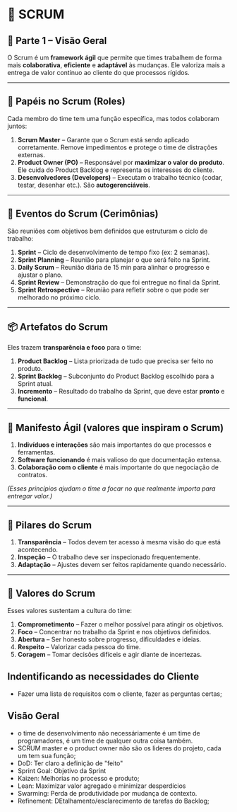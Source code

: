 # 📌 SCRUM

## 🧩 Parte 1 – Visão Geral

O Scrum é um **framework ágil** que permite que times trabalhem de forma mais **colaborativa**, **eficiente** e **adaptável** às mudanças. Ele valoriza mais a entrega de valor contínuo ao cliente do que processos rígidos.

---

## 👥 Papéis no Scrum (Roles)

Cada membro do time tem uma função específica, mas todos colaboram juntos:

1. **Scrum Master** – Garante que o Scrum está sendo aplicado corretamente. Remove impedimentos e protege o time de distrações externas.
2. **Product Owner (PO)** – Responsável por **maximizar o valor do produto**. Ele cuida do Product Backlog e representa os interesses do cliente.
3. **Desenvolvedores (Developers)** – Executam o trabalho técnico (codar, testar, desenhar etc.). São **autogerenciáveis**.

---

## 📅 Eventos do Scrum (Cerimônias)

São reuniões com objetivos bem definidos que estruturam o ciclo de trabalho:

1. **Sprint** – Ciclo de desenvolvimento de tempo fixo (ex: 2 semanas).
2. **Sprint Planning** – Reunião para planejar o que será feito na Sprint.
3. **Daily Scrum** – Reunião diária de 15 min para alinhar o progresso e ajustar o plano.
4. **Sprint Review** – Demonstração do que foi entregue no final da Sprint.
5. **Sprint Retrospective** – Reunião para refletir sobre o que pode ser melhorado no próximo ciclo.

---

## 📦 Artefatos do Scrum

Eles trazem **transparência e foco** para o time:

1. **Product Backlog** – Lista priorizada de tudo que precisa ser feito no produto.
2. **Sprint Backlog** – Subconjunto do Product Backlog escolhido para a Sprint atual.
3. **Incremento** – Resultado do trabalho da Sprint, que deve estar **pronto** e **funcional**.

---

## 📜 Manifesto Ágil (valores que inspiram o Scrum)

1. **Indivíduos e interações** são mais importantes do que processos e ferramentas.
2. **Software funcionando** é mais valioso do que documentação extensa.
3. **Colaboração com o cliente** é mais importante do que negociação de contratos.

_(Esses princípios ajudam o time a focar no que realmente importa para entregar valor.)_

---

## 🧱 Pilares do Scrum

1. **Transparência** – Todos devem ter acesso à mesma visão do que está acontecendo.
2. **Inspeção** – O trabalho deve ser inspecionado frequentemente.
3. **Adaptação** – Ajustes devem ser feitos rapidamente quando necessário.

---

## 🌟 Valores do Scrum

Esses valores sustentam a cultura do time:

1. **Comprometimento** – Fazer o melhor possível para atingir os objetivos.
2. **Foco** – Concentrar no trabalho da Sprint e nos objetivos definidos.
3. **Abertura** – Ser honesto sobre progresso, dificuldades e ideias.
4. **Respeito** – Valorizar cada pessoa do time.
5. **Coragem** – Tomar decisões difíceis e agir diante de incertezas.

## Indentificando as necessidades do Cliente
- Fazer uma lista de requisitos com o cliente, fazer as perguntas certas;

## Visão Geral

- o time de desenvolvimento não necessáriamente é um time de programadores, é um time de qualquer outra coisa também.
- SCRUM master e o product owner não são os lideres do projeto, cada um tem sua função;
- DoD: Ter claro a definição de "feito"
- Sprint Goal: Objetivo da Sprint
- Kaizen: Melhorias no processo e produto;
- Lean: Maximizar valor agregado e minimizar desperdícios
- Swarming: Perda de produtividade por mudança de contexto.
- Refinement: DEtalhamento/esclarecimento de tarefas do Backlog;